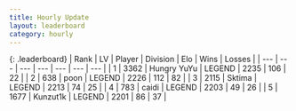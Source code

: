```yaml
---
title: Hourly Update
layout: leaderboard
category: hourly
---
```


{: .leaderboard}
| Rank | LV | Player | Division | Elo | Wins | Losses |
| --- | --- | --- | --- | --- | --- | --- |
| <span data-change="1">1</span> | 3362 | <span title="ID: 164871">Hungry YuYu</span> | LEGEND | <span data-change="18">2235</span> | <span data-change="5">106</span> | <span data-change="0">22</span> |
| <span data-change="-1">2</span> | 638 | <span title="ID: 540690">poon</span> | LEGEND | <span data-change="0">2226</span> | <span data-change="0">112</span> | <span data-change="0">82</span> |
| <span data-change="0">3</span> | 2115 | <span title="ID: 353063">Sktima</span> | LEGEND | <span data-change="0">2213</span> | <span data-change="0">74</span> | <span data-change="0">25</span> |
| <span data-change="0">4</span> | 783 | <span title="ID: 517164">caidi</span> | LEGEND | <span data-change="0">2203</span> | <span data-change="0">49</span> | <span data-change="0">26</span> |
| <span data-change="0">5</span> | 1677 | <span title="ID: 392407">Kunzut1k</span> | LEGEND | <span data-change="0">2201</span> | <span data-change="0">86</span> | <span data-change="0">37</span> |